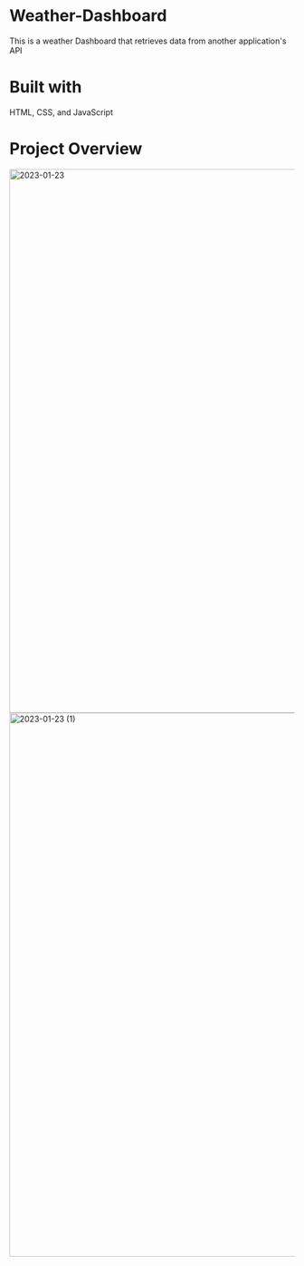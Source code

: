 # Weather-Dashboard
This is a weather Dashboard that retrieves data from another application's API

# Built with
 HTML,
 CSS,
 and JavaScript

# Project Overview

<img width="960" alt="2023-01-23" src="https://user-images.githubusercontent.com/118027404/214134218-21fc54db-284d-4bbe-8fe1-c782614d0686.png">

<img width="960" alt="2023-01-23 (1)" src="https://user-images.githubusercontent.com/118027404/214134274-8a8995ff-9f85-4159-9b16-cc7d9e8cd419.png">
